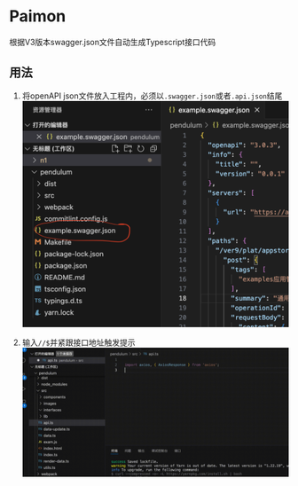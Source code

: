 # Paimon
根据V3版本swagger.json文件自动生成Typescript接口代码
## 用法
1. 将openAPI json文件放入工程内，必须以`.swagger.json`或者`.api.json`结尾
![将openAPI json文件放入工程内](images/step1.png)

2. 输入`//$`并紧跟接口地址触发提示
![运行示意图](images/show.gif)
